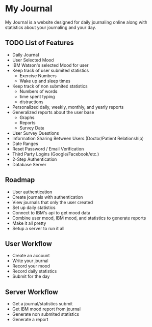 # My Journal

My Journal is a website designed for daily journaling online along with statistics about your journaling and your day. 

## TODO List of Features
- Daily Journal
- User Selected Mood 
- IBM Watson's selected Mood for user
- Keep track of user submited statistics
    - Exercise Numbers 
    - Wake up and sleep times
- Keep track of non submited statistics
    - Numbers of words
    - time spent typing
    - distractions
- Personalized daily, weekly, monthly, and yearly reports
- Generalized reports about the user base
    - Graphs
    - Reports
    - Survey Data
- User Survey Questions
- Information Sharing Between Users (Doctor/Patient Relationship)
- Date Ranges
- Reset Password / Email Verification
- Third Party Logins (Google/Facebook/etc.)
- 2-Step Authentication
- Database Server

## Roadmap
- User authentication
- Create journals with authentication
- View journals that only the user created
- Set up daily statistics
- Connect to IBM's api to get mood data
- Combine user mood, IBM mood, and statistics to generate reports 
- Make it all pretty 
- Setup a server to run it all

## User Workflow
- Create an account
- Write your journal 
- Record your mood
- Record daily statistics
- Submit for the day

## Server Workflow
- Get a journal/statistics submit
- Get IBM mood report from journal 
- Generate non submited statistics
- Generate a report
